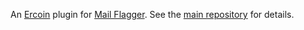 An [Ercoin](https://ercoin.tech) plugin for [Mail Flagger](https://mailflagger.org). See the [main repository](https://gitub.com/KrzysiekJ/mailflagger) for details.
